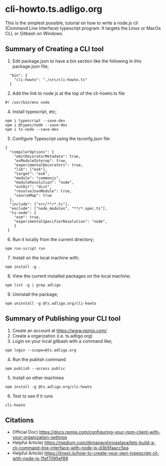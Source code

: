 # cli-howto.ts.adligo.org
This is the simplest possible, tutorial on how to write a node.js cli (Command Line Interface) typescript program.  It targets the Linux or MacOs CLI, or Gitbash on Windows.

## Summary of Creating a CLI tool 
1) Edit package.json to have a bin section like the following in this package.json file;
```
  "bin": {
    "cli-howto": "./src/cli-howto.ts"
  }
```
2) Add the link to node js at the top of the cli-howto.ts file
```
#! /usr/bin/env node
```
4)  Install typescript, etc;
```
npm i typescript --save-dev
npm i @types/node --save-dev
npm i ts-node --save-dev
```

5) Configure Typescript using the tsconfg.json file
```
{
  "compilerOptions": {
    "emitDecoratorMetadata": true,
    "esModuleInterop": true,
    "experimentalDecorators": true,
    "lib": ["es6"],
    "target": "es6",
    "module": "commonjs",
    "moduleResolution": "node",
    "outDir": "dist",
    "resolveJsonModule": true,
    "sourceMap": true
  },
  "include": ["src/**/*.ts"],
  "exclude": ["node_modules", "**/*.spec.ts"],
  "ts-node": {
    "esm": true,
    "experimentalSpecifierResolution": "node",
    }
 }
```
6) Run it locally from the current directory;
```
npm run-script run
```

7) Install on the local machine with;
```
npm install -g .
```

8) View the current installed packages on the local machine;
```
npm list -g | grep adligo
```

9) Uninstall the package;
```
npm uninstall -g @ts.adligo.org/cli-howto
```

## Summary of Publishing your CLI tool
1) Create an account at https://www.npmjs.com/
2) Create a organzation (i.e. ts.adligo.org)
3) Login on your local gitbash with a command like;
```
npm login --scope=@ts.adligo.org
```
4) Run the publish command
```
npm publish --access public
```
5) Install on other machines
```
npm install -g @ts.adligo.org/cli-howto
```
6) Test to see if it runs
```
cli-howto
```

## Citations
- Official Doc)
https://docs.npmjs.com/configuring-your-npm-client-with-your-organization-settings
- Helpful Article)
https://medium.com/@manavshrivastava/lets-build-a-cli-command-line-interface-with-node-js-d3b5faacc5ea
- Helpful Article)
https://itnext.io/how-to-create-your-own-typescript-cli-with-node-js-1faf7095ef89

